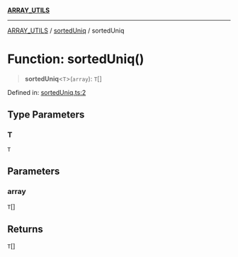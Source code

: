 [**ARRAY_UTILS**](../../README.md)

***

[ARRAY_UTILS](../../README.md) / [sortedUniq](../README.md) / sortedUniq

# Function: sortedUniq()

> **sortedUniq**\<`T`\>(`array`): `T`[]

Defined in: [sortedUniq.ts:2](https://github.com/dailker/everyutil/blob/41b2b91e0d43fdbbea18f7ea0bcf4029dd413f41/src/array/sortedUniq.ts#L2)

## Type Parameters

### T

`T`

## Parameters

### array

`T`[]

## Returns

`T`[]

